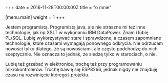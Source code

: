 +++
date = 2016-11-28T00:00:00Z
title = "o mnie"

[menu.main]
	weight = 1
+++

Jestem programistą. Programistą java, ale nie straszne mi też inne technologie, jak np XSLT w wykonaniu IBM DataPower. Znam i lubię PL/SQL. Lubię wykorzystywać stare i sprawdzone, a czasem zapomniane technologie, które czasami wymagają ponownego odkrycia. Nie odrzucam nowości tylko dlatego, że są nowościami, ale często podchodzę do nich sceptycznie. Nie oznacza to jednak, że siedzę tylko w starociach, o nie. 

Lubię też grzebać w elektronice, trochę też przy programowaniu mikrokontrolerów. Trochę bawię się ESP8266, jednak nigdy nie znajduję czasu na rozwinięcie któregoś projektu.



